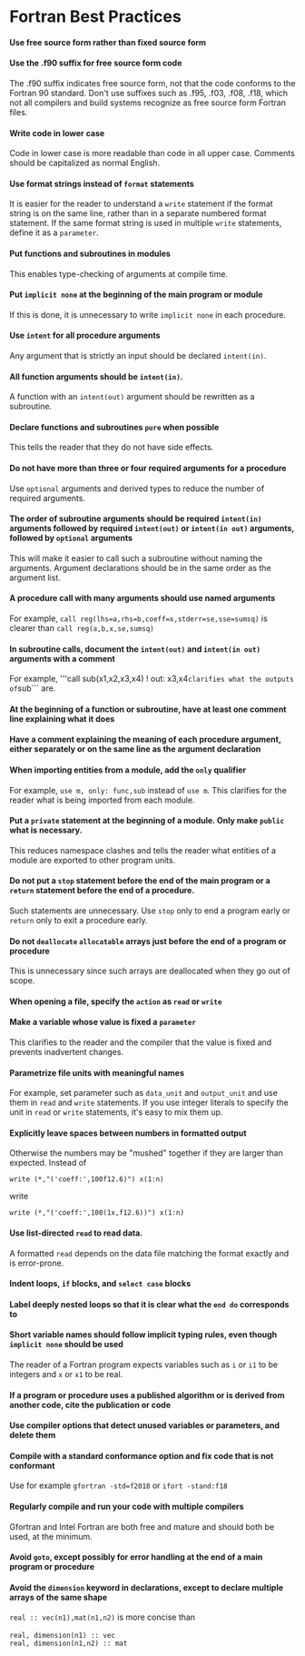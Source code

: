# Fortran Best Practices

#### Use free source form rather than fixed source form

#### Use the .f90 suffix for free source form code
The .f90 suffix indicates free source form, not that the code conforms to the Fortran 90 standard. Don't use suffixes such as .f95, .f03, .f08, .f18, which not all compilers and build systems recognize as free source form Fortran files.

#### Write code in lower case
Code in lower case is more readable than code in all upper case. Comments should be capitalized as normal English.

#### Use format strings instead of ```format``` statements
It is easier for the reader to understand a ```write``` statement if the format string is on the same line, rather than in a separate numbered format statement. If the same format string is used in multiple ```write``` statements, define it as a ```parameter```.

#### Put functions and subroutines in modules
This enables type-checking of arguments at compile time.

#### Put ```implicit none``` at the beginning of the main program or module
If this is done, it is unnecessary to write ```implicit none``` in each procedure.

#### Use ```intent``` for all procedure arguments
Any argument that is strictly an input should be declared ```intent(in)```.

#### All function arguments should be ```intent(in)```.
A function with an ```intent(out)``` argument should be rewritten as a subroutine.

#### Declare functions and subroutines ```pure``` when possible
This tells the reader that they do not have side effects.

#### Do not have more than three or four required arguments for a procedure
Use ```optional``` arguments and derived types to reduce the number of required arguments.

#### The order of subroutine arguments should be required ```intent(in)``` arguments followed by required ```intent(out)``` or ```intent(in out)``` arguments, followed by ```optional``` arguments
This will make it easier to call such a subroutine without naming the arguments. Argument declarations should be in the same order as the argument list.

#### A procedure call with many arguments should use named arguments
For example, ```call reg(lhs=a,rhs=b,coeff=x,stderr=se,sse=sumsq)``` is clearer than ```call reg(a,b,x,se,sumsq)```

#### In subroutine calls, document the ```intent(out)``` and ```intent(in out)``` arguments with a comment
For example, '''call sub(x1,x2,x3,x4) ! out: x3,x4``` clarifies what the outputs of ```sub``` are.

#### At the beginning of a function or subroutine, have at least one comment line explaining what it does

#### Have a comment explaining the meaning of each procedure argument, either separately or on the same line as the argument declaration

#### When importing entities from a module, add the ```only``` qualifier
For example, ```use m, only: func,sub``` instead of ```use m```. This clarifies for the reader what is being imported from each module.

#### Put a ```private``` statement at the beginning of a module. Only make ```public``` what is necessary.
This reduces namespace clashes and tells the reader what entities of a module are exported to other program units.

#### Do not put a ```stop``` statement before the end of the main program or a ```return``` statement before the end of a procedure.
Such statements are unnecessary. Use ```stop``` only to end a program early or ```return``` only to exit a procedure early.

#### Do not ```deallocate``` ```allocatable``` arrays just before the end of a program or procedure
This is unnecessary since such arrays are deallocated when they go out of scope.

#### When opening a file, specify the ```action``` as ```read``` or ```write```

#### Make a variable whose value is fixed a ```parameter```
This clarifies to the reader and the compiler that the value is fixed and prevents inadvertent changes.

#### Parametrize file units with meaningful names
For example, set parameter such as ```data_unit``` and ```output_unit``` and use them in ```read``` and ```write``` statements. If you use integer literals to specify the unit in ```read``` or ```write``` statements, it's easy to mix them up.

#### Explicitly leave spaces between numbers in formatted output
Otherwise the numbers may be "mushed" together if they are larger than expected. Instead of 

```write (*,"('coeff:',100f12.6)") x(1:n)```

write

```write (*,"('coeff:',100(1x,f12.6))") x(1:n)```

#### Use list-directed ```read``` to read data.
A formatted ```read``` depends on the data file matching the format exactly and is error-prone.

#### Indent loops, ```if``` blocks, and ```select case``` blocks

#### Label deeply nested loops so that it is clear what the ```end do``` corresponds to

#### Short variable names should follow implicit typing rules, even though ```implicit none``` should be used
The reader of a Fortran program expects variables such as ```i``` or ```i1``` to be integers and ```x``` or ```x1``` to be real.

#### If a program or procedure uses a published algorithm or is derived from another code, cite the publication or code

#### Use compiler options that detect unused variables or parameters, and delete them

#### Compile with a standard conformance option and fix code that is not conformant
Use for example ```gfortran -std=f2018``` or ```ifort -stand:f18```

#### Regularly compile and run your code with multiple compilers
Gfortran and Intel Fortran are both free and mature and should both be used, at the minimum.

#### Avoid ```goto```, except possibly for error handling at the end of a main program or procedure

#### Avoid the ```dimension``` keyword in declarations, except to declare multiple arrays of the same shape
```real :: vec(n1),mat(n1,n2)``` is more concise than </br></br>
```real, dimension(n1) :: vec```</br>
```real, dimension(n1,n2) :: mat```
